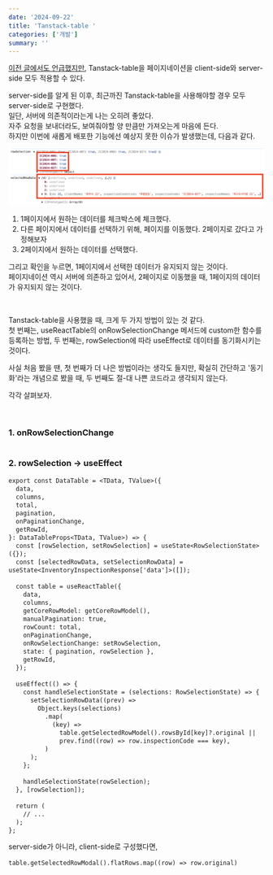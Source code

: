 ```yaml
---
date: '2024-09-22'
title: 'Tanstack-table '
categories: ['개발']
summary: ''
---
```


[이전 글에서도 언급했지만](https://geuni620.github.io/blog/2024/6/7/tanstack-table-server-side/), Tanstack-table을 페이지네이션을 client-side와 server-side 모두 적용할 수 있다.

server-side를 알게 된 이후, 최근까진 Tanstack-table을 사용해야할 경우 모두 server-side로 구현했다.  
일단, 서버에 의존적이라는게 나는 오히려 좋았다.  
자주 요청을 보내더라도, 보여줘야할 양 만큼만 가져오는게 마음에 든다.  
하지만 이번에 새롭게 배포한 기능에선 예상지 못한 이슈가 발생했는데, 다음과 같다.

![](./problem.png)

1. 1페이지에서 원하는 데이터를 체크박스에 체크했다.
2. 다른 페이지에서 데이터를 선택하기 위해, 페이지를 이동했다. 2페이지로 갔다고 가정해보자
3. 2페이지에서 원하는 데이터를 선택했다.

그리고 확인을 누르면, 1페이지에서 선택한 데이터가 유지되지 않는 것이다.  
페이지네이션 역시 서버에 의존하고 있어서, 2페이지로 이동했을 때, 1페이지의 데이터가 유지되지 않는 것이다.

<br/>

Tanstack-table을 사용했을 때, 크게 두 가지 방법이 있는 것 같다.  
첫 번째는, useReactTable의 onRowSelectionChange 메서드에 custom한 함수를 등록하는 방법,
두 번째는, rowSelection에 따라 useEffect로 데이터를 동기화시키는 것이다.

사실 처음 봤을 땐, 첫 번째가 더 나은 방법이라는 생각도 들지만,
확실히 간단하고 '동기화'라는 개념으로 봤을 때, 두 번째도 절-대 나쁜 코드라고 생각되지 않는다.

각각 살펴보자.

<br/>

### 1. onRowSelectionChange

```TSX

```

### 2. rowSelection → useEffect

```TSX
export const DataTable = <TData, TValue>({
  data,
  columns,
  total,
  pagination,
  onPaginationChange,
  getRowId,
}: DataTableProps<TData, TValue>) => {
  const [rowSelection, setRowSelection] = useState<RowSelectionState>({});
  const [selectedRowData, setSelectionRowData] = useState<InventoryInspectionResponse['data']>([]);

  const table = useReactTable({
    data,
    columns,
    getCoreRowModel: getCoreRowModel(),
    manualPagination: true,
    rowCount: total,
    onPaginationChange,
    onRowSelectionChange: setRowSelection,
    state: { pagination, rowSelection },
    getRowId,
  });

  useEffect(() => {
    const handleSelectionState = (selections: RowSelectionState) => {
      setSelectionRowData((prev) =>
        Object.keys(selections)
          .map(
            (key) =>
              table.getSelectedRowModel().rowsById[key]?.original ||
              prev.find((row) => row.inspectionCode === key),
          )
      );
    };

    handleSelectionState(rowSelection);
  }, [rowSelection]);

  return (
    // ...
  );
};
```

server-side가 아니라, client-side로 구성했다면,

```TSX
table.getSelectedRowModal().flatRows.map((row) => row.original)
```
